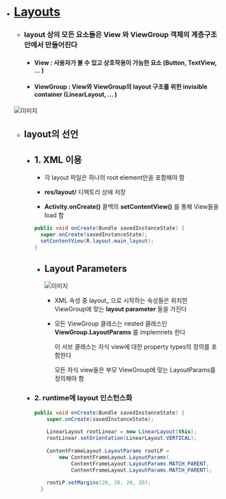 - # [Layouts](https://developer.android.com/develop/ui/views/layout/declaring-layout#java)

  - ### layout 상의 모든 요소들은 **View** 와 **ViewGroup** 객체의 계층구조 안에서 만들어진다
    - #### **View** : 사용자가 볼 수 있고 상호작용이 가능한 요소 (Button, TextView, ... )
    - #### **ViewGroup** : View와 ViewGroup의 layout 구조를 위한 invisible container (LinearLayout, ... )
    

  ![이미지](https://developer.android.com/static/images/viewgroup_2x.png)

  - ## layout의 선언
    
    - ## 1. XML 이용
    
       - 각 layout 파일은 하나의 root element만을 포함해야 함
       
       - **res/layout/** 디렉토리 상에 저장
       
       - **Activity.onCreate()** 콜백의 **setContentView()** 를 통해 View들을 load 함
        ```java
        public void onCreate(Bundle savedInstanceState) {
          super.onCreate(savedInstanceState);
          setContentView(R.layout.main_layout);
        }
        ```
      - ## Layout Parameters
      
        ![이미지](https://developer.android.com/static/images/layoutparams.png)
        
        - XML 속성 중 layout_ 으로 시작하는 속성들은 위치한 ViewGroup에 맞는 **layout parameter** 들을 가진다
        
        - 모든 ViewGroup 클래스는 nested 클래스인 **ViewGroup.LayoutParams** 를 implemnets 한다
        
          이 서브 클래스는 자식 view에 대한 property types의 정의를 포함한다
          
          모든 자식 view들은 부모 ViewGroup에 맞는 LayoutParams를 정의해야 함

      
    - ### 2. runtime에 layout 인스턴스화

      ```java
      public void onCreate(Bundle savedInstanceState) {
          super.onCreate(savedInstanceState);
          
          LinearLayout rootLinear = new LinearLayout(this);
          rootLinear.setOrientation(LinearLayout.VERTICAL);
          
          ContentFrameLayout.LayoutParams rootLP =
              new ContentFrameLayout.LayoutParams(
                  ContentFrameLayout.LayoutParams.MATCH_PARENT,
                  ContentFrameLayout.LayoutParams.MATCH_PARENT);
                  
          rootLP.setMargins(20, 20, 20, 20);
        }
      ```

    
